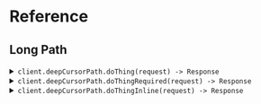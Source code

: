 # Reference
## Long Path
<details><summary><code>client.deepCursorPath.doThing(request) -> Response</code></summary>
<dl>
<dd>

#### 🔌 Usage

<dl>
<dd>

<dl>
<dd>

```java
client.deepCursorPath().doThing(
    A
        .builder()
        .b(
            B
                .builder()
                .c(
                    C
                        .builder()
                        .d(
                            D
                                .builder()
                                .startingAfter("starting_after")
                                .build()
                        )
                        .build()
                )
                .build()
        )
        .build()
);
```
</dd>
</dl>
</dd>
</dl>

#### ⚙️ Parameters

<dl>
<dd>

<dl>
<dd>

**request:** `A` 
    
</dd>
</dl>
</dd>
</dl>


</dd>
</dl>
</details>

<details><summary><code>client.deepCursorPath.doThingRequired(request) -> Response</code></summary>
<dl>
<dd>

#### 🔌 Usage

<dl>
<dd>

<dl>
<dd>

```java
client.deepCursorPath().doThingRequired(
    MainRequired
        .builder()
        .indirection(
            IndirectionRequired
                .builder()
                .results(
                    Arrays.asList("results", "results")
                )
                .startingAfter("starting_after")
                .build()
        )
        .build()
);
```
</dd>
</dl>
</dd>
</dl>

#### ⚙️ Parameters

<dl>
<dd>

<dl>
<dd>

**request:** `MainRequired` 
    
</dd>
</dl>
</dd>
</dl>


</dd>
</dl>
</details>

<details><summary><code>client.deepCursorPath.doThingInline(request) -> Response</code></summary>
<dl>
<dd>

#### 🔌 Usage

<dl>
<dd>

<dl>
<dd>

```java
client.deepCursorPath().doThingInline(
    InlineA
        .builder()
        .b(
            InlineB
                .builder()
                .c(
                    InlineC
                        .builder()
                        .b(
                            InlineD
                                .builder()
                                .startingAfter("starting_after")
                                .build()
                        )
                        .build()
                )
                .build()
        )
        .build()
);
```
</dd>
</dl>
</dd>
</dl>

#### ⚙️ Parameters

<dl>
<dd>

<dl>
<dd>

**request:** `InlineA` 
    
</dd>
</dl>
</dd>
</dl>


</dd>
</dl>
</details>
